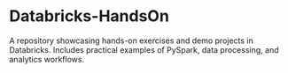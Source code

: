 # Databricks-HandsOn
A repository showcasing hands-on exercises and demo projects in Databricks. Includes practical examples of PySpark, data processing, and analytics workflows.
